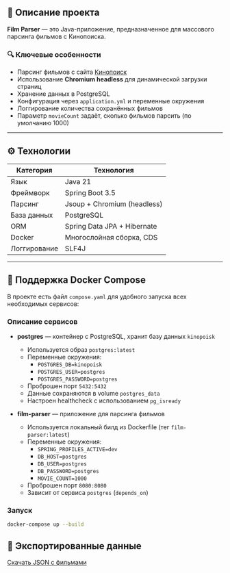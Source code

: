 ## 🧩 Описание проекта

**Film Parser** — это Java-приложение, предназначенное для массового парсинга фильмов с Кинопоиска.

### 🔍 Ключевые особенности

- Парсинг фильмов с сайта [Кинопоиск](https://www.kinopoisk.ru/lists/movies/?b=films)
- Использование **Chromium headless** для динамической загрузки страниц
- Хранение данных в PostgreSQL
- Конфигурация через `application.yml` и переменные окружения
- Логгирование количества сохранённых фильмов
- Параметр `movieCount` задаёт, сколько фильмов парсить (по умолчанию 1000)

---

## ⚙️ Технологии

| Категория       | Технология                  |
|------------------|----------------------------|
| Язык             | Java 21                    |
| Фреймворк        | Spring Boot 3.5            |
| Парсинг          | Jsoup + Chromium (headless) |
| База данных      | PostgreSQL                 |
| ORM              | Spring Data JPA + Hibernate |
| Docker           | Многослойная сборка, CDS   |
| Логгирование     | SLF4J               |

---

## 🐳 Поддержка Docker Compose

В проекте есть файл `compose.yaml` для удобного запуска всех необходимых сервисов:

### Описание сервисов

- **postgres** — контейнер с PostgreSQL, хранит базу данных `kinopoisk`
    - Используется образ `postgres:latest`
    - Переменные окружения:
        - `POSTGRES_DB=kinopoisk`
        - `POSTGRES_USER=postgres`
        - `POSTGRES_PASSWORD=postgres`
    - Проброшен порт `5432:5432`
    - Данные сохраняются в volume `postgres_data`
    - Настроен healthcheck с использованием `pg_isready`

- **film-parser** — приложение для парсинга фильмов
    - Используется локальный билд из Dockerfile (тег `film-parser:latest`)
    - Переменные окружения:
        - `SPRING_PROFILES_ACTIVE=dev`
        - `DB_HOST=postgres`
        - `DB_USER=postgres`
        - `DB_PASSWORD=postgres`
        - `MOVIE_COUNT=1000`
    - Проброшен порт `8080:8080`
    - Зависит от сервиса `postgres` (`depends_on`)

### Запуск

```bash
docker-compose up --build
```
## 📂 Экспортированные данные
[Скачать JSON с фильмами](./export/movies.json)
